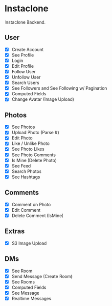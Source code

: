 # Instaclone

Instaclone Backend.

## User

- [x] Create Account
- [x] See Profile
- [x] Login
- [x] Edit Profile
- [x] Follow User
- [x] Unfollow User
- [x] Search Users
- [x] See Followers and See Following w/ Pagination
- [x] Computed Fields
- [x] Change Avatar (Image Upload)

## Photos

- [x] See Photos
- [x] Upload Photo (Parse #)
- [x] Edit Photo
- [x] Like / Unlike Photo
- [x] See Photo Likes
- [x] See Photo Comments
- [x] Is Mine (Delete Photo)
- [x] See Feed
- [x] Search Photos
- [x] See Hashtags

## Comments

- [x] Comment on Photo
- [x] Edit Comment
- [x] Delete Comment (IsMine)

## Extras

- [x] S3 Image Upload

## DMs

- [x] See Room
- [x] Send Message (Create Room)
- [x] See Rooms
- [x] Computed Fields
- [x] See Message
- [x] Realtime Messages
